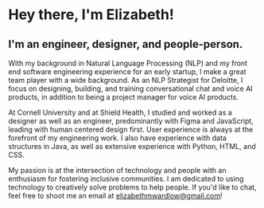 # Hey there, I'm Elizabeth!
## I'm an engineer, designer, and people-person.

With my background in Natural Language Processing (NLP) and my front end software engineering experience for an early startup, I make a great team player with a wide background. As an NLP Strategist for Deloitte, I focus on designing, building, and training conversational chat and voice AI products, in addition to being a project manager for voice AI products.

At Cornell University and at Shield Health, I studied and worked as a designer as well as an engineer, predominantly with Figma and JavaScript, leading with human centered design first. User experience is always at the forefront of my engineering work. I also have experience with data structures in Java, as well as extensive experience with Python, HTML, and CSS. 

My passion is at the intersection of technology and people with an enthusiasm for fostering inclusive communities. I am dedicated to using technology to creatively solve problems to help people. If you'd like to chat, feel free to shoot me an email at elizabethmwardlow@gmail.com!
